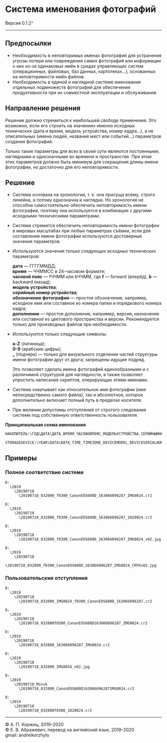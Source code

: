 ﻿# Система именования фотографий

Версия 0.1.2^

---

## Предпосылки

- Необходимость в неповторимых именах фотографий для устранения угрозы потери или повреждения самих фотографий или информации о них из-за одинаковых имён в средах управляющих систем (операционных, файловых, баз данных, картотеках…), основанных на неповторимости имён файлов.
- Необходимость в единой и наглядной системе именования отдельных подмножеств фотографий для обеспечения продуктивности при их совместной эксплуатации и обслуживания.

## Направление решения

Решение должно стремиться к наибольшей свободе применения. Это возможно, если его строить на значениях именно исходных технических (дата и время, модель устройства, номер кадра…), а не описательных (имена людей, названия мест или событий…) параметров создания фотографий.

Только такие параметры для всех в своей сути являются постоянными, наглядными и однозначными во времени и пространстве. При этом этих параметров должно быть минимум для сокращения длины имени фотографии, но достаточно для его неповторимости.

## Решение

- Система основана на хронологии, т. к. она присуща всему, строго линейна, а потому однозначна и наглядна. Но хронология не способна самостоятельно обеспечить неповторимость имени фотографии, поэтому она используется в комбинации с другими исходными техническими параметрами.
- Система стремится обеспечить неповторимость имени фотографии в мировых масштабах при любых параметрах съёмки, если для составления имени фотографии используются достоверные значения параметров.
- Используются значения только следующих исходных технических параметров:

  **дата** — ГГГГММДД;  
  **время** — ЧЧММСС в 24-часовом формате;  
  **часовой пояс** — fЧЧММ или bЧЧММ, где **f** — forward (вперёд), **b** — backward (назад);  
  **модель устройства**;  
  **серийный номер устройства**;  
  **обозначение фотографии** — простое обозначение, например, исходное имя или составное из номера папки и порядкового номера кадра;  
  **дополнение** — простое дополнение, например, версия, назначение или составное из цветового пространства и версии. Рекомендуется только для производных файлов при необходимости.
- Используются только следующие символы:

  **a-Z** (латиница);  
  **0-9** (арабские цифры);  
  **_** (п́одчерк) — только для визуального отделения частей структуры имени фотографии друг от друга; запрещены идущие подряд.

  Это позволяет сделать имена фотографий единообразными и с различимой структурой для наглядности, а также позволяет упростить написание скриптов, оперирующих этими именами.
- Система охватывает как относительное имя фотографии (имя непосредственно самого файла), так и абсолютное, которое дополнительно включает полный путь в пределах носителя.
- При желании допустимы отступления от строгого следования системе под собственную ответственность пользователя.

**Принципиальная схема именования**

```
НАКОПИТЕЛЬ:\ГОД\ДАТА\ДАТА_ВРЕМЯ_ЧАСОВОЙПОЯС_МОДЕЛЬУСТРОЙСТВА_СЕРИЙНЫЙНОМЕРУСТРОЙСТВА_ОБОЗНАЧЕНИЕФОТОГРАФИИ_ДОПОЛНЕНИЕ.РАСШИРЕНИЕ
```

```перенести в английский вариант
STORAGEDEVICE:\YEAR\DATA\DATA_TIME_TIMEZONE_DEVICEMODEL_DEVICESERIALNUMBER_PHOTODESIGNATION_ADDITION.EXTENSION
```

## Примеры

### Полное соответствие системе

```
D:
  \2019
    \20190718
      \20190718_032000_f0300_CanonEOS600D_163066096287_IMG0024.cr2
```

```
D:
  \2019
    \20190718
      \20190718_032000_f0300_CanonEOS600D_163066096287_1020024.cr2
```

```
D:
  \2019
    \20190718
      \20190718_032000_f0300_CanonEOS600D_163066096287_IMG0024_v02.jpg
```

```
D:
  \2019
    \20190718
      \20190718_032000_f0300_CanonEOS600D_163066096287_IMG0024_CMYKv02.jpg
```

### Пользовательские отступления

```
D:
  \2019
    \20190718
      \20190718_032000_IMG0024_f0300_CanonEOS600D_163066096287.cr2
```

```
D:
  \2019
    \20190718
      \20190718_032000f0300_CanonEOS600D163066096287_IMG0024.cr2
```

```
D:
  \2019
    \20190718
      \20190718_032000_163066096287_IMG0024.cr2
```

```
D:
  \2019
    \20190718
      \20190718_032000_IMG0024_v02.jpg
```

```
D:
  \2019
    \20190718_Minsk
      \20190718_032000_CanonEOS600D163066096287IMG0024.cr2
```

```
D:
  \2019
    \20190718
      \20190718_032000f0300_1020024.cr2
```

---

© А. П. Коржиц, 2019–2020  
© Е. В. Абражевич, перевод на английский язык, 2019–2020  
gmail: andreikorzhyts